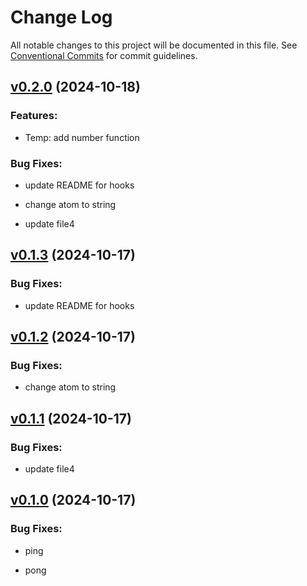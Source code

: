 # Change Log

All notable changes to this project will be documented in this file.
See [Conventional Commits](Https://conventionalcommits.org) for commit guidelines.

<!-- changelog -->

## [v0.2.0](https://github.com/andyl/temp/compare/v0.1.3...v0.2.0) (2024-10-18)




### Features:

* Temp: add number function

### Bug Fixes:

* update README for hooks

* change atom to string

* update file4

## [v0.1.3](https://github.com/andyl/temp/compare/v0.1.2...v0.1.3) (2024-10-17)




### Bug Fixes:

* update README for hooks

## [v0.1.2](https://github.com/andyl/temp/compare/v0.1.1...v0.1.2) (2024-10-17)




### Bug Fixes:

* change atom to string

## [v0.1.1](https://github.com/andyl/temp/compare/v0.1.0...v0.1.1) (2024-10-17)




### Bug Fixes:

* update file4

## [v0.1.0](https://github.com/andyl/temp/compare/v0.1.0...v0.1.0) (2024-10-17)




### Bug Fixes:

* ping

* pong

